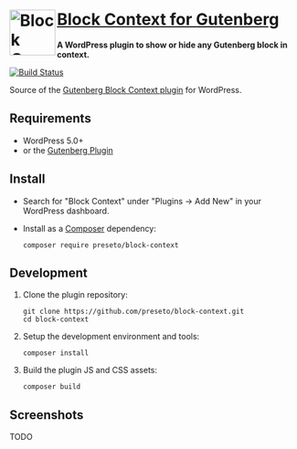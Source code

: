 # [<img src="https://blockcontext.com/wp-content/uploads/sites/3/2018/11/block-context-logo.png" alt="Block Conete" width="80" align="left" /> Block Context for Gutenberg](https://blockcontext.com)

**A WordPress plugin to show or hide any Gutenberg block in context.**

[![Build Status](https://travis-ci.org/preseto/block-context.svg?branch=master)](https://travis-ci.org/preseto/block-context)

Source of the [Gutenberg Block Context plugin](https://blockcontext.com) for WordPress.


## Requirements

- WordPress 5.0+
- or the [Gutenberg Plugin](https://wordpress.org/plugins/gutenberg/)


## Install

- Search for "Block Context" under "Plugins → Add New" in your WordPress dashboard.

- Install as a [Composer](https://packagist.org/packages/preseto/block-context) dependency:

	  composer require preseto/block-context


## Development

1. Clone the plugin repository:

	   git clone https://github.com/preseto/block-context.git
	   cd block-context

2. Setup the development environment and tools:

	   composer install

3. Build the plugin JS and CSS assets:

	   composer build


## Screenshots

TODO
